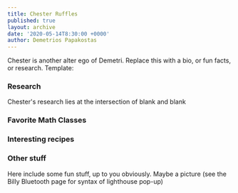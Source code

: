 ```yaml
---
title: Chester Ruffles
published: true
layout: archive
date: '2020-05-14T8:30:00 +0000'
author: Demetrios Papakostas
---
```


Chester is another alter ego of Demetri.  Replace this with a bio, or fun facts, or research.  Template:

### Research

Chester's research lies at the intersection of blank and blank

### Favorite Math Classes


### Interesting recipes

### Other stuff 

Here include some fun stuff, up to you obviously.  Maybe a picture (see the Billy Bluetooth page for syntax of lighthouse pop-up)

